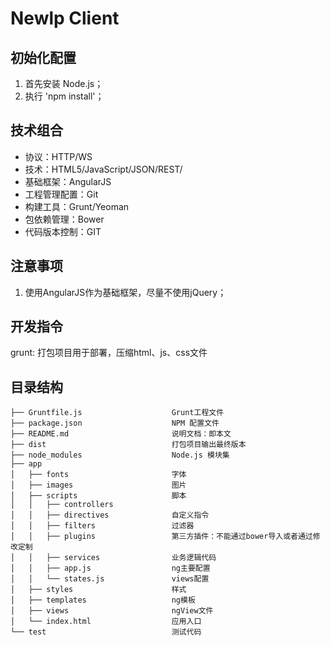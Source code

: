 Newlp Client
==============

初始化配置
---------

1. 首先安装 Node.js；
2. 执行 'npm install'；


技术组合
----------
* 协议：HTTP/WS
* 技术：HTML5/JavaScript/JSON/REST/
* 基础框架：AngularJS
* 工程管理配置：Git
* 构建工具：Grunt/Yeoman
* 包依赖管理：Bower
* 代码版本控制：GIT

注意事项
-------
1. 使用AngularJS作为基础框架，尽量不使用jQuery；


开发指令
-------

grunt: 打包项目用于部署，压缩html、js、css文件


目录结构
-------

    ├── Gruntfile.js                    Grunt工程文件
    ├── package.json                    NPM 配置文件
    ├── README.md                       说明文档：即本文
    ├── dist                            打包项目输出最终版本
    ├── node_modules                    Node.js 模块集
    ├── app                             
    │   ├── fonts                       字体
    │   ├── images                      图片
    │   ├── scripts                     脚本
    │   │   ├── controllers             
    │   │   ├── directives              自定义指令
    │   │   ├── filters                 过滤器
    │   │   ├── plugins                 第三方插件：不能通过bower导入或者通过修改定制
    │   │   ├── services                业务逻辑代码
    │   │   ├── app.js                  ng主要配置
    │   │   └── states.js               views配置
    │   ├── styles                      样式
    │   ├── templates                   ng模板
    │   ├── views                       ngView文件
    │   └── index.html                  应用入口
    └── test                            测试代码


